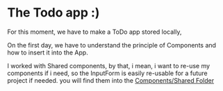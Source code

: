 # The Todo app :) 

For this moment, we have to make a ToDo app stored locally,

On the first day, we have to understand the principle of Components and how to insert it into the App. 

I worked with Shared components, by that, i mean, i want to re-use my components if i need, so the InputForm is easily re-usable for a future project if needed.  you will find them into the [Components/Shared Folder](/src/Components/shared)


